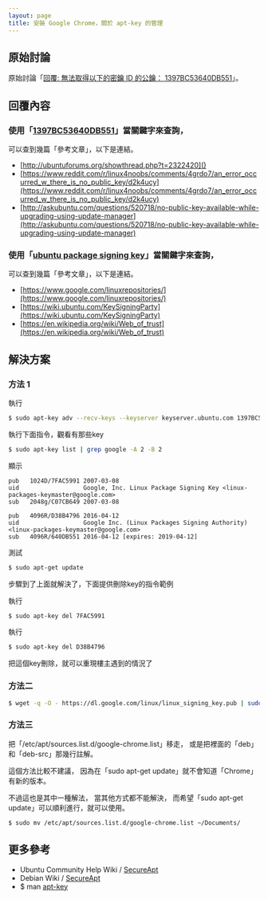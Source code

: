 ```yaml
---
layout: page
title: 安裝 Google Chrome，關於 apt-key 的管理
---
```


## 原始討論

原始討論「[回覆: 無法取得以下的密鑰 ID 的公鑰： 1397BC53640DB551](http://www.ubuntu-tw.org/modules/newbb/viewtopic.php?post_id=351866#forumpost351866)」。


## 回覆內容

### 使用「[1397BC53640DB551](https://www.google.com.tw/#q=1397BC53640DB551)」當關鍵字來查詢，

可以查到幾篇「參考文章」，以下是連結。

* [http://ubuntuforums.org/showthread.php?t=2322420]()
* [https://www.reddit.com/r/linux4noobs/comments/4grdo7/an_error_occurred_w_there_is_no_public_key/d2k4ucy](https://www.reddit.com/r/linux4noobs/comments/4grdo7/an_error_occurred_w_there_is_no_public_key/d2k4ucy)
* [http://askubuntu.com/questions/520718/no-public-key-available-while-upgrading-using-update-manager](http://askubuntu.com/questions/520718/no-public-key-available-while-upgrading-using-update-manager)


### 使用「[ubuntu package signing key](https://www.google.com.tw/#q=ubuntu+package+signing+key)」當關鍵字來查詢，

可以查到幾篇「參考文章」，以下是連結。

* [https://www.google.com/linuxrepositories/](https://www.google.com/linuxrepositories/)
* [https://wiki.ubuntu.com/KeySigningParty](https://wiki.ubuntu.com/KeySigningParty)
* [https://en.wikipedia.org/wiki/Web_of_trust](https://en.wikipedia.org/wiki/Web_of_trust)


## 解決方案

### 方法 1

執行

``` sh
$ sudo apt-key adv --recv-keys --keyserver keyserver.ubuntu.com 1397BC53640DB551
```

執行下面指令，觀看有那些key

``` sh
$ sudo apt-key list | grep google -A 2 -B 2
```

顯示

```
pub   1024D/7FAC5991 2007-03-08
uid                  Google, Inc. Linux Package Signing Key <linux-packages-keymaster@google.com>
sub   2048g/C07CB649 2007-03-08

pub   4096R/D38B4796 2016-04-12
uid                  Google Inc. (Linux Packages Signing Authority) <linux-packages-keymaster@google.com>
sub   4096R/640DB551 2016-04-12 [expires: 2019-04-12]

```

測試

``` sh
$ sudo apt-get update
```

步驟到了上面就解決了，下面提供刪除key的指令範例

執行

``` sh
$ sudo apt-key del 7FAC5991
```

執行　

``` sh
$ sudo apt-key del D38B4796
```

把這個key刪除，就可以重現樓主遇到的情況了



### 方法二

``` sh
$ wget -q -O - https://dl.google.com/linux/linux_signing_key.pub | sudo apt-key add -
```



### 方法三


把「/etc/apt/sources.list.d/google-chrome.list」移走，
或是把裡面的「deb」和「deb-src」那幾行註解。

這個方法比較不建議，
因為在「sudo apt-get update」就不會知道「Chrome」有新的版本。

不過這也是其中一種解法，
當其他方式都不能解決，
而希望「sudo apt-get update」可以順利進行，就可以使用。


``` sh
$ sudo mv /etc/apt/sources.list.d/google-chrome.list ~/Documents/
```

## 更多參考

* Ubuntu Community Help Wiki / [SecureApt](https://help.ubuntu.com/community/SecureApt)
* Debian Wiki / [SecureApt](https://wiki.debian.org/SecureApt)
* $ man [apt-key](http://manpages.ubuntu.com/manpages/xenial/en/man8/apt-key.8.html)
